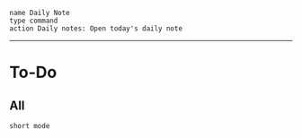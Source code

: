 ```button
name Daily Note
type command
action Daily notes: Open today's daily note
```
***
# To-Do
## 
## All
```tasks
short mode
```
